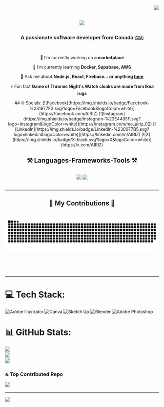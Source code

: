 <img align="right" src="https://visitor-badge.laobi.icu/badge?page_id=salesp07.salesp07" />

<h1 align="center">
    <img src="https://readme-typing-svg.herokuapp.com/?font=Righteous&size=35&center=true&vCenter=true&width=500&height=70&duration=4000&lines=Hi+There!+👋;+I'm+Pedro+Muniz!;" />
</h1>

<h3 align="center">A passionate software developer from Canada 🇨🇦</h3>

<br/>

<div align="center">
 
 🔭 I’m currently working on **a marketplace**
 
 🌱 I’m currently learning **Docker, Supabase, AWS**

💬 Ask me about **Node.js, React, Firebase... or anything [here](https://github.com/salesp07/salesp07/issues)**

⚡ Fun fact **Game of Thrones Night's Watch cloaks are made from Ikea rugs**

 </div>
 
<div align="center">
## 🌐 Socials:
    [![Facebook](https://img.shields.io/badge/Facebook-%231877F2.svg?logo=Facebook&logoColor=white)](https://facebook.com/AIRIZ) [![Instagram](https://img.shields.io/badge/Instagram-%23E4405F.svg?                logo=Instagram&logoColor=white)](https://instagram.com/me_airiz_02) [![LinkedIn](https://img.shields.io/badge/LinkedIn-%230077B5.svg?logo=linkedin&logoColor=white)](https://linkedin.com/in/AIRIZ) [![X]    (https://img.shields.io/badge/X-black.svg?logo=X&logoColor=white)](https://x.com/AIRIZ) 
</div>

<h2 align="center">⚒️ Languages-Frameworks-Tools ⚒️</h2>
<br/>
<div align="center">
    <img src="https://skillicons.dev/icons?i=react,bootstrap,mui,html,css,vscode,github,figma,tailwind,git,r" />
    <img src="https://skillicons.dev/icons?i=nodejs,python,javascript,typescript,express,firebase,mongodb,c,java,nextjs,mysql,flask" /><br>
</div>

<br/>
<hr/>

<div align="center">
  <h2>🐍 My Contributions 🐍</h2>
  <br>
  <img alt="snake eating my contributions" src="https://raw.githubusercontent.com/salesp07/salesp07/output/github-contribution-grid-snake.svg" />
  
  <br/><br/><br/>
</div>

<hr/>

# 💻 Tech Stack:
![Adobe Illustrator](https://img.shields.io/badge/adobe%20illustrator-%23FF9A00.svg?style=flat&logo=adobe%20illustrator&logoColor=white) ![Canva](https://img.shields.io/badge/Canva-%2300C4CC.svg?style=flat&logo=Canva&logoColor=white) ![Sketch Up](https://img.shields.io/badge/SketchUp-005F9E?style=flat&logo=sketchup&logoColor=white) ![Blender](https://img.shields.io/badge/blender-%23F5792A.svg?style=flat&logo=blender&logoColor=white) ![Adobe Photoshop](https://img.shields.io/badge/adobe%20photoshop-%2331A8FF.svg?style=flat&logo=adobe%20photoshop&logoColor=white)
# 📊 GitHub Stats:
![](https://github-readme-stats.vercel.app/api?username=AIRIZ02&theme=neon&hide_border=false&include_all_commits=true&count_private=true)<br/>
![](https://github-readme-streak-stats.herokuapp.com/?user=AIRIZ02&theme=neon&hide_border=false)<br/>
![](https://github-readme-stats.vercel.app/api/top-langs/?username=AIRIZ02&theme=neon&hide_border=false&include_all_commits=true&count_private=true&layout=compact)

### 🔝 Top Contributed Repo
![](https://github-contributor-stats.vercel.app/api?username=AIRIZ02&limit=5&theme=neon&combine_all_yearly_contributions=true)

---
[![](https://visitcount.itsvg.in/api?id=AIRIZ02&icon=0&color=0)](https://visitcount.itsvg.in)

<!-- Proudly created with GPRM ( https://gprm.itsvg.in ) -->
